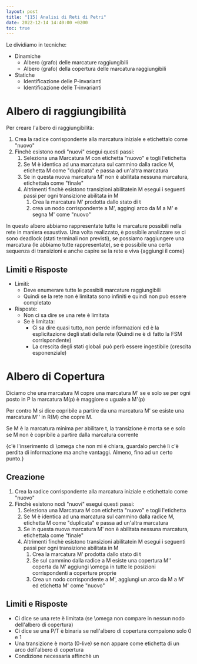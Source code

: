 ```yaml
---
layout: post
title: "[15] Analisi di Reti di Petri"
date: 2022-12-14 14:40:00 +0200
toc: true
---
```


Le dividiamo in tecniche:
* Dinamiche
  * Albero (grafo) delle marcature raggiungibili
  * Albero (grafo) della copertura delle marcatura raggiungibili
* Statiche
  * Identificazione delle P-invarianti
  * Identificazione delle T-invarianti

# Albero di raggiungibilità

Per creare l'albero di raggiungibilità:

1. Crea la radice corrispondente alla marcatura iniziale e etichettalo come "nuovo"
2. Finchè esistono nodi "nuovi" esegui questi passi:
   1. Seleziona una Marcatura M con etichetta "nuovo" e togli l'etichetta
   2. Se M è identica ad una marcatura sul cammino dalla radice M, etichetta M come "duplicata" e passa ad un'altra marcatura
   3. Se in questa nuova marcatura M' non è abilitata nessuna marcatura, etichettala come "finale"
   4. Altrimenti finchè esistono transizioni abilitatein M esegui i seguenti passi per ogni transizione abilitata in M
      1. Crea la marcatura M' prodotta dallo stato di t
      2. crea un nodo corrispondente a M', aggingi arco da M a M' e segna M' come "nuovo"

In questo albero abbiamo rappresentate tutte le marcature possibili nella rete in maniera esaustiva.
Una volta realizzato, è possibile analizzare se ci sono deadlock (stati terminali non previsti), se possiamo raggiungere una marcatura (le abbiamo tutte rappresentate), se è possibile una certa sequenza di transizioni e anche capire se la rete e viva {aggiungi il come}

## Limiti e Risposte
* Limiti:
  * Deve enumerare tutte le possibili marcature raggiungibili
  * Quindi se la rete non è limitata sono infiniti e quindi non può essere completato
* Risposte:
  * Non ci sa dire se una rete è limitata
  * Se è limitata:
    * Ci sa dire quasi tutto, non perde informazioni ed è la esplicitazione degli stati della rete (Quindi ne è di fatto la FSM corrispondente)
    * La crescita degli stati globali può però essere ingestibile (crescita esponenziale)

# Albero di Copertura

Diciamo che una marcatura M copre una marcatura M' se e solo se per ogni posto in P la marcatura M(p) è maggiore o uguale a M'(p)

Per contro M si dice copribile a partire da una marcatura M' se esiste una marcatura M'' in R(M) che copre M.

Se M è la marcatura minima per abilitare t, la transizione è morta se e solo se M non è copribile a partire dalla marcatura corrente

{c'è l'inserimento di \omega che non mi è chiara, guardalo perchè lì c'è perdita di informazione ma anche vantaggi. Almeno, fino ad un certo punto.}

## Creazione
1. Crea la radice corrispondente alla marcatura iniziale e etichettalo come "nuovo"
2. Finchè esistono nodi "nuovi" esegui questi passi:
   1. Seleziona una Marcatura M con etichetta "nuovo" e togli l'etichetta
   2. Se M è identica ad una marcatura sul cammino dalla radice M, etichetta M come "duplicata" e passa ad un'altra marcatura
   3. Se in questa nuova marcatura M' non è abilitata nessuna marcatura, etichettala come "finale"
   4. Altrimenti finchè esistono transizioni abilitatein M esegui i seguenti passi per ogni transizione abilitata in M
      1. Crea la marcatura M' prodotta dallo stato di t
      2. Se sul cammino dalla radice a M esiste una copertura M'' coperta da M' aggiungi \omega in tutte le posizioni corrispondenti a coperture proprie
      3. Crea un nodo corrispondente a M', aggiungi un arco da M a M' ed etichetta M' come "nuovo"


## Limiti e Risposte
* Ci dice se una rete è limitata (se \omega non compare in nessun nodo dell'albero di copertura)
* Ci dice se una P/T è binaria se nell'albero di copertura compaiono solo 0 e 1
* Una transizione è morta (0-live) se non appare come etichetta di un arco dell'albero di copertura
* Condizione necessaria affinchè un
